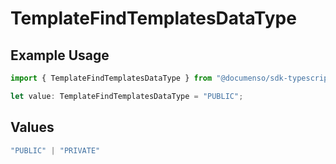 # TemplateFindTemplatesDataType

## Example Usage

```typescript
import { TemplateFindTemplatesDataType } from "@documenso/sdk-typescript/models/operations";

let value: TemplateFindTemplatesDataType = "PUBLIC";
```

## Values

```typescript
"PUBLIC" | "PRIVATE"
```